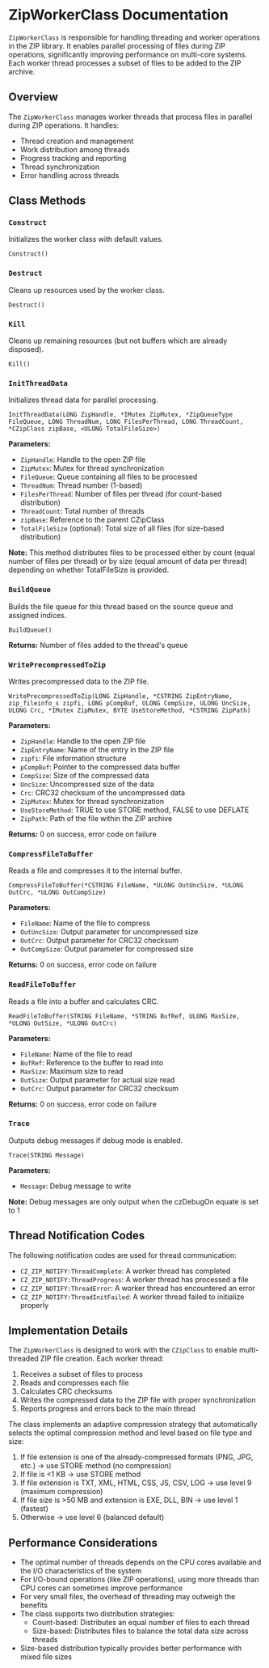 # ZipWorkerClass Documentation

`ZipWorkerClass` is responsible for handling threading and worker operations in the ZIP library. It enables parallel processing of files during ZIP operations, significantly improving performance on multi-core systems. Each worker thread processes a subset of files to be added to the ZIP archive.

## Overview

The `ZipWorkerClass` manages worker threads that process files in parallel during ZIP operations. It handles:

- Thread creation and management
- Work distribution among threads
- Progress tracking and reporting
- Thread synchronization
- Error handling across threads

## Class Methods

### `Construct`

Initializes the worker class with default values.

```clarion
Construct()
```

### `Destruct`

Cleans up resources used by the worker class.

```clarion
Destruct()
```

### `Kill`

Cleans up remaining resources (but not buffers which are already disposed).

```clarion
Kill()
```

### `InitThreadData`

Initializes thread data for parallel processing.

```clarion
InitThreadData(LONG ZipHandle, *IMutex ZipMutex, *ZipQueueType FileQueue, LONG ThreadNum, LONG FilesPerThread, LONG ThreadCount, *CZipClass zipBase, <ULONG TotalFileSize>)
```

**Parameters:**
- `ZipHandle`: Handle to the open ZIP file
- `ZipMutex`: Mutex for thread synchronization
- `FileQueue`: Queue containing all files to be processed
- `ThreadNum`: Thread number (1-based)
- `FilesPerThread`: Number of files per thread (for count-based distribution)
- `ThreadCount`: Total number of threads
- `zipBase`: Reference to the parent CZipClass
- `TotalFileSize` (optional): Total size of all files (for size-based distribution)

**Note:** This method distributes files to be processed either by count (equal number of files per thread) or by size (equal amount of data per thread) depending on whether TotalFileSize is provided.

### `BuildQueue`

Builds the file queue for this thread based on the source queue and assigned indices.

```clarion
BuildQueue()
```

**Returns:** Number of files added to the thread's queue

### `WritePrecompressedToZip`

Writes precompressed data to the ZIP file.

```clarion
WritePrecompressedToZip(LONG ZipHandle, *CSTRING ZipEntryName, zip_fileinfo_s zipfi, LONG pCompBuf, ULONG CompSize, ULONG UncSize, ULONG Crc, *IMutex ZipMutex, BYTE UseStoreMethod, *CSTRING ZipPath)
```

**Parameters:**
- `ZipHandle`: Handle to the open ZIP file
- `ZipEntryName`: Name of the entry in the ZIP file
- `zipfi`: File information structure
- `pCompBuf`: Pointer to the compressed data buffer
- `CompSize`: Size of the compressed data
- `UncSize`: Uncompressed size of the data
- `Crc`: CRC32 checksum of the uncompressed data
- `ZipMutex`: Mutex for thread synchronization
- `UseStoreMethod`: TRUE to use STORE method, FALSE to use DEFLATE
- `ZipPath`: Path of the file within the ZIP archive

**Returns:** 0 on success, error code on failure

### `CompressFileToBuffer`

Reads a file and compresses it to the internal buffer.

```clarion
CompressFileToBuffer(*CSTRING FileName, *ULONG OutUncSize, *ULONG OutCrc, *ULONG OutCompSize)
```

**Parameters:**
- `FileName`: Name of the file to compress
- `OutUncSize`: Output parameter for uncompressed size
- `OutCrc`: Output parameter for CRC32 checksum
- `OutCompSize`: Output parameter for compressed size

**Returns:** 0 on success, error code on failure

### `ReadFileToBuffer`

Reads a file into a buffer and calculates CRC.

```clarion
ReadFileToBuffer(STRING FileName, *STRING BufRef, ULONG MaxSize, *ULONG OutSize, *ULONG OutCrc)
```

**Parameters:**
- `FileName`: Name of the file to read
- `BufRef`: Reference to the buffer to read into
- `MaxSize`: Maximum size to read
- `OutSize`: Output parameter for actual size read
- `OutCrc`: Output parameter for CRC32 checksum

**Returns:** 0 on success, error code on failure

### `Trace`

Outputs debug messages if debug mode is enabled.

```clarion
Trace(STRING Message)
```

**Parameters:**
- `Message`: Debug message to write

**Note:** Debug messages are only output when the czDebugOn equate is set to 1

## Thread Notification Codes

The following notification codes are used for thread communication:

- `CZ_ZIP_NOTIFY:ThreadComplete`: A worker thread has completed
- `CZ_ZIP_NOTIFY:ThreadProgress`: A worker thread has processed a file
- `CZ_ZIP_NOTIFY:ThreadError`: A worker thread has encountered an error
- `CZ_ZIP_NOTIFY:ThreadInitFailed`: A worker thread failed to initialize properly

## Implementation Details

The `ZipWorkerClass` is designed to work with the `CZipClass` to enable multi-threaded ZIP file creation. Each worker thread:

1. Receives a subset of files to process
2. Reads and compresses each file
3. Calculates CRC checksums
4. Writes the compressed data to the ZIP file with proper synchronization
5. Reports progress and errors back to the main thread

The class implements an adaptive compression strategy that automatically selects the optimal compression method and level based on file type and size:

1. If file extension is one of the already-compressed formats (PNG, JPG, etc.) → use STORE method (no compression)
2. If file is <1 KB → use STORE method
3. If file extension is TXT, XML, HTML, CSS, JS, CSV, LOG → use level 9 (maximum compression)
4. If file size is >50 MB and extension is EXE, DLL, BIN → use level 1 (fastest)
5. Otherwise → use level 6 (balanced default)

## Performance Considerations

- The optimal number of threads depends on the CPU cores available and the I/O characteristics of the system
- For I/O-bound operations (like ZIP operations), using more threads than CPU cores can sometimes improve performance
- For very small files, the overhead of threading may outweigh the benefits
- The class supports two distribution strategies:
  - Count-based: Distributes an equal number of files to each thread
  - Size-based: Distributes files to balance the total data size across threads
- Size-based distribution typically provides better performance with mixed file sizes